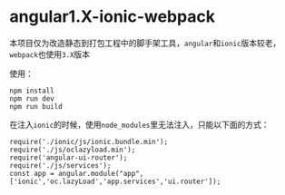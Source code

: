 # angular1.X-ionic-webpack
本项目仅为改造静态到打包工程中的脚手架工具，`angular`和`ionic`版本较老，`webpack`也使用`3.X`版本

使用：
``` 
npm install
npm run dev
npm run build

```
在注入`ionic`的时候，使用`node_modules`里无法注入，只能以下面的方式：
```
require('./ionic/js/ionic.bundle.min');
require('./js/oclazyload.min');
require('angular-ui-router');
require('./js/services');
const app = angular.module("app", ['ionic','oc.lazyLoad','app.services','ui.router']);

```

